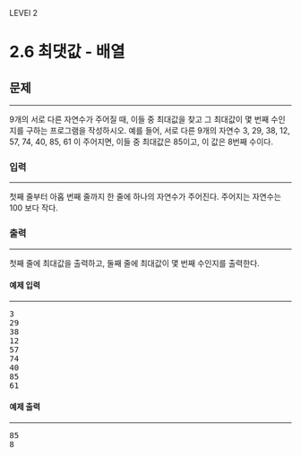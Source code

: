 LEVEl 2

# 2.6 최댓값 - 배열

## 문제
___
9개의 서로 다른 자연수가 주어질 때, 이들 중 최대값을 찾고 그 최대값이 몇 번째 수인지를 구하는 프로그램을 작성하시오. 예를 들어, 서로 다른 9개의 자연수 3, 29, 38, 12, 57, 74, 40, 85, 61 이 주어지면, 이들 중 최대값은 85이고, 이 값은 8번째 수이다.

### 입력
____
첫째 줄부터 아홉 번째 줄까지 한 줄에 하나의 자연수가 주어진다. 주어지는 자연수는 100 보다 작다.

### 출력
___
첫째 줄에 최대값을 출력하고, 둘째 줄에 최대값이 몇 번째 수인지를 출력한다.

#### 예제 입력
___
<pre>
3
29
38
12
57
74
40
85
61
</pre>
#### 예제 출력
___
<pre>
85
8
</pre>